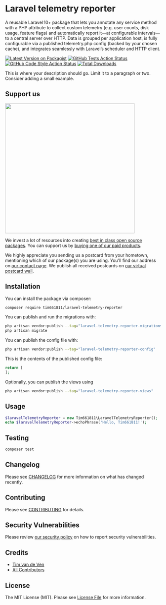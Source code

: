 # Laravel telemetry reporter
A reusable Laravel 10+ package that lets you annotate any service method with a PHP attribute to collect custom telemetry (e.g. user counts, disk usage, feature flags) and automatically report it—at configurable intervals—to a central server over HTTP. Data is grouped per application host, is fully configurable via a published telemetry.php config (backed by your chosen cache), and integrates seamlessly with Laravel’s scheduler and HTTP client.

[![Latest Version on Packagist](https://img.shields.io/packagist/v/tim661811/laravel-telemetry-reporter.svg?style=flat-square)](https://packagist.org/packages/tim661811/laravel-telemetry-reporter)
[![GitHub Tests Action Status](https://img.shields.io/github/actions/workflow/status/tim661811/laravel-telemetry-reporter/run-tests.yml?branch=main&label=tests&style=flat-square)](https://github.com/tim661811/laravel-telemetry-reporter/actions?query=workflow%3Arun-tests+branch%3Amain)
[![GitHub Code Style Action Status](https://img.shields.io/github/actions/workflow/status/tim661811/laravel-telemetry-reporter/fix-php-code-style-issues.yml?branch=main&label=code%20style&style=flat-square)](https://github.com/tim661811/laravel-telemetry-reporter/actions?query=workflow%3A"Fix+PHP+code+style+issues"+branch%3Amain)
[![Total Downloads](https://img.shields.io/packagist/dt/tim661811/laravel-telemetry-reporter.svg?style=flat-square)](https://packagist.org/packages/tim661811/laravel-telemetry-reporter)

This is where your description should go. Limit it to a paragraph or two. Consider adding a small example.

## Support us

[<img src="https://github-ads.s3.eu-central-1.amazonaws.com/laravel-telemetry-reporter.jpg?t=1" width="419px" />](https://spatie.be/github-ad-click/laravel-telemetry-reporter)

We invest a lot of resources into creating [best in class open source packages](https://spatie.be/open-source). You can support us by [buying one of our paid products](https://spatie.be/open-source/support-us).

We highly appreciate you sending us a postcard from your hometown, mentioning which of our package(s) you are using. You'll find our address on [our contact page](https://spatie.be/about-us). We publish all received postcards on [our virtual postcard wall](https://spatie.be/open-source/postcards).

## Installation

You can install the package via composer:

```bash
composer require tim661811/laravel-telemetry-reporter
```

You can publish and run the migrations with:

```bash
php artisan vendor:publish --tag="laravel-telemetry-reporter-migrations"
php artisan migrate
```

You can publish the config file with:

```bash
php artisan vendor:publish --tag="laravel-telemetry-reporter-config"
```

This is the contents of the published config file:

```php
return [
];
```

Optionally, you can publish the views using

```bash
php artisan vendor:publish --tag="laravel-telemetry-reporter-views"
```

## Usage

```php
$laravelTelemetryReporter = new Tim661811\LaravelTelemetryReporter();
echo $laravelTelemetryReporter->echoPhrase('Hello, Tim661811!');
```

## Testing

```bash
composer test
```

## Changelog

Please see [CHANGELOG](CHANGELOG.md) for more information on what has changed recently.

## Contributing

Please see [CONTRIBUTING](CONTRIBUTING.md) for details.

## Security Vulnerabilities

Please review [our security policy](../../security/policy) on how to report security vulnerabilities.

## Credits

- [Tim van de Ven](https://github.com/tim661811)
- [All Contributors](../../contributors)

## License

The MIT License (MIT). Please see [License File](LICENSE.md) for more information.

